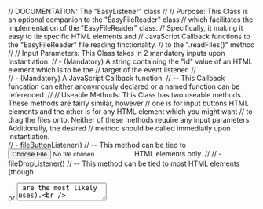 // DOCUMENTATION: The "EasyListener" class
//
// Purpose: This Class is an optional companion to the "EasyFileReader" class
//  which facilitates the implementation of the "EasyFileReader" class.
//  Specifically, it making it easy to tie specific HTML elements and 
//  JavaScript Callback functions to the "EasyFileReader" file reading finctionality.
//  to the ".readFiles()" method
//
// Input Parameters: This Class takes in 2 mandatory inputs upon Instantiation.
//   - (Mandatory) A string containing the "id" value of an HTML element which is to be the
//     target of the event listener.
//      
//   - (Mandatory) A JavaScript Callback function. 
//      -- This Callback funcation can either anonymously declared or a named function can be referenced.
//
// Useable Methods: This Class has two useable methods. These methods are fairly similar, however
//  one is for input buttons HTML elements and the other is for any HTML element which you might want
//  to drag the files onto. Neither of these methods require any input parameters. Additionally, the desired
//  method should be called immediatly upon instantiation.  
//   - fileButtonListener()
//      -- This method can be tied to <input type="file"> HTML elements only.
//
//   - fileDropListener()
//      -- This method can be tied to most HTML elements (though <div> or <textarea> are the most likely uses).     
//        
// Output Data: The data from "EasyFileReader.fileRead()" comes in the form of an array filled with objects.
//  This data is pushed directly to the callback function, which may alter the results further.
//
// Using this Class: This class uses the 'id' of an HTML element and a JavaScript Callback function.
//   - Place your HTML element and make sure that it has a unique 'id' value
//
//         ex: <div id="drop_zone">Drop files here</div>
//
//   - Define a Callback function (which takes the returned data as an argument)
//       
//          ex: myCallback = ( dataArray ) => { 
//                  dataArray.forEach( fileData => console.log(fileData) );
//              }
//
//   - Instanitate the Class with the "id" of your HTML target element and your JavaScript callback functions as
//      arguments. Additionally, call the desired method (as described above) at the same time. 
//
//          ex: new EasyListener("drop_zone", myCallback).fileDropListener();
